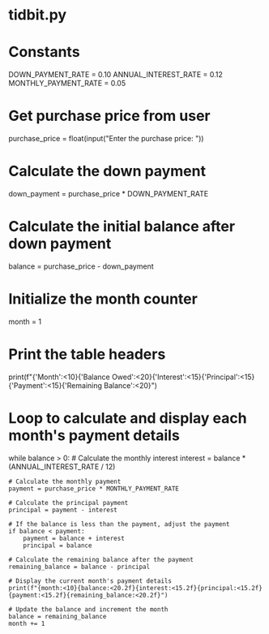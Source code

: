 # tidbit.py

# Constants
DOWN_PAYMENT_RATE = 0.10
ANNUAL_INTEREST_RATE = 0.12
MONTHLY_PAYMENT_RATE = 0.05

# Get purchase price from user
purchase_price = float(input("Enter the purchase price: "))

# Calculate the down payment
down_payment = purchase_price * DOWN_PAYMENT_RATE

# Calculate the initial balance after down payment
balance = purchase_price - down_payment

# Initialize the month counter
month = 1

# Print the table headers
print(f"{'Month':<10}{'Balance Owed':<20}{'Interest':<15}{'Principal':<15}{'Payment':<15}{'Remaining Balance':<20}")

# Loop to calculate and display each month's payment details
while balance > 0:
    # Calculate the monthly interest
    interest = balance * (ANNUAL_INTEREST_RATE / 12)

    # Calculate the monthly payment
    payment = purchase_price * MONTHLY_PAYMENT_RATE

    # Calculate the principal payment
    principal = payment - interest

    # If the balance is less than the payment, adjust the payment
    if balance < payment:
        payment = balance + interest
        principal = balance

    # Calculate the remaining balance after the payment
    remaining_balance = balance - principal

    # Display the current month's payment details
    print(f"{month:<10}{balance:<20.2f}{interest:<15.2f}{principal:<15.2f}{payment:<15.2f}{remaining_balance:<20.2f}")

    # Update the balance and increment the month
    balance = remaining_balance
    month += 1
